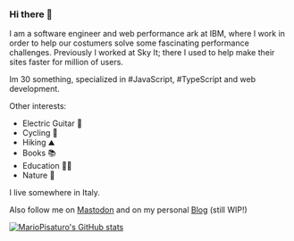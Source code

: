 ### Hi there 👋
I am a software engineer and web performance ark at IBM, where I work in order to help our costumers solve some fascinating performance challenges.
Previously I worked at Sky It; there I used to help make their sites faster for million of users.

Im 30 something, specialized in #JavaScript, #TypeScript and web development.

Other interests:
- Electric Guitar 🎸
- Cycling 🚵
- Hiking ⛰️
- Books 📚
- Education 👨‍🏫
- Nature 🍂

I live somewhere in Italy.

Also follow me on <a rel="me" href="https://webperf.social/@mariopisaturo"> Mastodon</a> and on my personal  <a href="https://mariopisaturo.netlify.app/"> Blog</a> (still WIP!)


[![MarioPisaturo's GitHub stats](https://github-readme-stats.vercel.app/api?username=MarioPisaturo)](https://github.com/MarioPisaturo)


<!--
**MarioPisaturo/MarioPisaturo** is a ✨ _special_ ✨ repository because its `README.md` (this file) appears on your GitHub profile.

Here are some ideas to get you started:

- 🔭 I’m currently working on ...
- 🌱 I’m currently learning ...
- 👯 I’m looking to collaborate on ...
- 🤔 I’m looking for help with ...
- 💬 Ask me about ...
- 📫 How to reach me: ...
- 😄 Pronouns: ...
- ⚡ Fun fact: ...
-->

